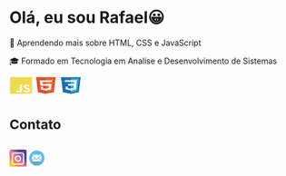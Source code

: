 <h1> Olá, eu sou Rafael😀</h1>

 <p> 🌱 Aprendendo mais sobre HTML, CSS e JavaScript</p>
 <p> 🎓 Formado em Tecnologia em Analise e Desenvolvimento de Sistemas </p>
 <div style="display: inline_block ">
  <img align="center" alt="Js" height="30" width="40" src="https://raw.githubusercontent.com/devicons/devicon/master/icons/javascript/javascript-plain.svg">
  <img align="center" alt="HTML" height="30" width="40" src="https://raw.githubusercontent.com/devicons/devicon/master/icons/html5/html5-original.svg">
  <img align="center" alt="CSS" height="30" width="40" src="https://raw.githubusercontent.com/devicons/devicon/master/icons/css3/css3-original.svg">
 <div style= "display:inline_block">
        <h1><sup>Contato</sup><br></h1>
        <a href="https://instagram.com/rafapoh/" target="_blank"><img align="center" alt= instagram height=30
                src="./icones/insta.webp"></a>
        <a href="mailto:rafaelperroni89@gmail.com"><img align="center" alt=email height=30 src="./icones/email.webp"></a>
    </div>
<!--    ![Meus stats GitHub](https://github-readme-stats.vercel.app/api?username=rafaelpoh&show_icons=true&theme=tokyonight) -->
<!-- ![Top Langs](https://github-readme-stats.vercel.app/api/top-langs/?username=rafaelpoh&layout=compact) -->
